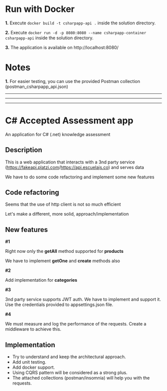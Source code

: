 # Run with Docker

**1.** Execute `docker build -t csharpapp-api .` inside the solution directory.

**2.** Execute `docker run -d -p 8080:8080 --name csharpapp-container csharpapp-api` inside the solution directory.

**3.** The application is available on http://localhost:8080/

# Notes

**1.** For easier testing, you can use the provided Postman collection (postman_csharpapp_api.json)

---

---

---

# C# Accepted Assessment app

An application for C# (.net) knowledge assessment

## Description

This is a web application that interacts with a 3nd party service (<https://fakeapi.platzi.com>/<https://api.escuelajs.co>) and serves data

We have to do some code refactoring and implement some new features

## Code refactoring

Seems that the use of http client is not so much efficient

Let's make a different, more solid, approach/implementation

## New features

**#1**

Right now only the **getAll** method supported for **products**

We have to implement **getOne** and **create** methods also

**#2**

Add implementation for **categories**

**#3**

3nd party service supports JWT auth. We have to implement and support it. Use the credentials provided to appsettings.json file.

**#4**

We must measure and log the performance of the requests. Create a middleware to achieve this.

## Implementation

- Try to understand and keep the architectural approach.
- Add unit testing.
- Add docker support.
- Using CQRS pattern will be considered as a strong plus.
- The attached collections (postman/insomnia) will help you with the requests.
